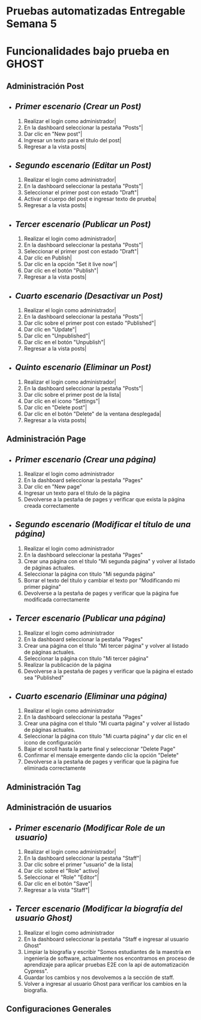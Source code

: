 # Pruebas automatizadas Entregable Semana 5
# Funcionalidades bajo prueba en GHOST
## Administración Post
* *Primer escenario (Crear un Post)*
  ------------------
  1. Realizar el login como administrador|
  2. En la dashboard seleccionar la pestaña "Posts"|
  3. Dar clic en "New post"|
  4. Ingresar un texto para el titulo del post|
  5. Regresar a la vista posts|
* *Segundo escenario (Editar un Post)*
  ------------------
  1. Realizar el login como administrador|
  2. En la dashboard seleccionar la pestaña "Posts"|
  3. Seleccionar el primer post con estado "Draft"|
  4. Activar el cuerpo del post e ingresar texto de prueba|
  5. Regresar a la vista posts|
* *Tercer escenario (Publicar un Post)*
  ------------------
  1. Realizar el login como administrador|
  2. En la dashboard seleccionar la pestaña "Posts"|
  3. Seleccionar el primer post con estado "Draft"|
  4. Dar clic en Publish|
  5. Dar clic en la opción "Set it live now"|
  6. Dar clic en el botón "Publish"|
  7. Regresar a la vista posts|
* *Cuarto escenario (Desactivar un Post)*
  ------------------
  1. Realizar el login como administrador|
  2. En la dashboard seleccionar la pestaña "Posts"|
  3. Dar clic sobre el primer post con estado "Published"|
  4. Dar clic en "Update"|
  5. Dar clic en "Unpublished"|
  6. Dar clic en el botón "Unpublish"|
  7. Regresar a la vista posts|
* *Quinto escenario (Eliminar un Post)*
  ------------------
  1. Realizar el login como administrador|
  2. En la dashboard seleccionar la pestaña "Posts"|
  3. Dar clic sobre el primer post de la lista|
  4. Dar clic en el icono "Settings"|
  5. Dar clic en "Delete post"|
  6. Dar clic en el botón "Delete" de la ventana desplegada|
  7. Regresar a la vista posts|
## Administración Page
* *Primer escenario (Crear una página)*
  ------------------
  1. Realizar el login como administrador
  2. En la dashboard seleccionar la pestaña "Pages"
  3. Dar clic en "New page"
  4. Ingresar un texto para el titulo de la página
  5. Devolverse a la pestaña de pages y verificar que exista la página creada correctamente
* *Segundo escenario (Modificar el título de una página)*
  ------------------
  1. Realizar el login como administrador
  2. En la dashboard seleccionar la pestaña "Pages"
  3. Crear una página con el título "Mi segunda página" y volver al listado de páginas actuales.
  4. Seleccionar la página con titulo "Mi segunda página"
  5. Borrar el texto del título y cambiar el texto por "Modificando mi primer página"
  6. Devolverse a la pestaña de pages y verificar que la página fue modificada correctamente
* *Tercer escenario (Publicar una página)*
  ------------------
  1. Realizar el login como administrador
  2. En la dashboard seleccionar la pestaña "Pages"
  3. Crear una página con el título "Mi tercer página" y volver al listado de páginas actuales.
  4. Seleccionar la página con titulo "Mi tercer página"
  5. Realizar la publicación de la página
  6. Devolverse a la pestaña de pages y verificar que la página el estado sea "Published"
* *Cuarto escenario (Eliminar una página)*
  ------------------
  1. Realizar el login como administrador
  2. En la dashboard seleccionar la pestaña "Pages"
  3. Crear una página con el título "Mi cuarta página" y volver al listado de páginas actuales.
  4. Seleccionar la página con titulo "Mi cuarta página" y dar clic en el icono de configuración
  5. Bajar el scroll hasta la parte final y seleccionar "Delete Page"
  6. Confirmar el mensaje emergente dando clic la opción "Delete"
  7. Devolverse a la pestaña de pages y verificar que la página fue eliminada correctamente
## Administración Tag
## Administración de usuarios
* *Primer escenario (Modificar Role de un usuario)*
  ------------------
  1. Realizar el login como administrador|
  2. En la dashboard seleccionar la pestaña "Staff"|
  3. Dar clic sobre el primer "usuario" de la lista|
  4. Dar clic sobre el "Role" activo|
  5. Seleccionar el "Role" "Editor"|
  6. Dar clic en el botón "Save"|
  7. Regresar a la vista "Staff"|
* *Tercer escenario (Modificar la biografía del usuario Ghost)*
  ------------------
  1. Realizar el login como administrador
  2. En la dashboard seleccionar la pestaña "Staff e ingresar al usuario Ghost"
  3. Limpiar la biografía y escribir "Somos estudiantes de la maestría en ingeniería de software, actualmente nos encontramos en proceso de aprendizaje para aplicar pruebas E2E con la api de automatización Cypress".
  4. Guardar los cambios y nos devolvemos a la sección de staff.
  5. Volver a ingresar al usuario Ghost para verificar los cambios en la biografia.
## Configuraciones Generales
